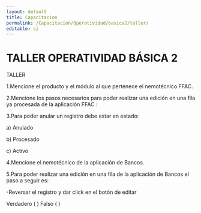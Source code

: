 ```yaml
---
layout: default
title: Capacitacion
permalink: /Capacitacion/Operatividad/basica2/taller/
editable: si
---
```


# TALLER OPERATIVIDAD BÁSICA 2  


TALLER

1.Mencione el producto y el módulo al que pertenece el nemotécnico FFAC.  

2.Mencione los pasos necesarios para poder realizar una edición en una fila ya procesada de la aplicación FFAC :  

3.Para poder anular un registro debe estar en estado:

a)   Anulado  

b)   Procesado  

c)   Activo  

4.Mencione el nemotécnico de la aplicación de Bancos.  

5.Para poder realizar una edición en una fila de la aplicación de Bancos el paso a seguir es:

-Reversar el registro y dar click en el botón de editar

Verdadero ( )    Falso ( )





